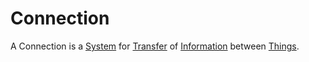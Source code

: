 # Connection

A Connection is a [System](60052.md) for [Transfer](600205.md) of [Information](60007.md) between [Things](60002.md).
